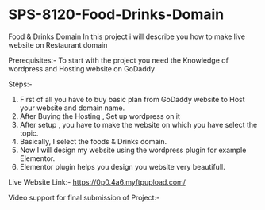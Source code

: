 # SPS-8120-Food-Drinks-Domain
Food &amp; Drinks Domain
In this project i will describe you how to make live website on Restaurant domain

Prerequisites:-
To start with the project you need the Knowledge of wordpress and Hosting website on GoDaddy

Steps:-
1. First of all you have to buy basic plan from GoDaddy website  to Host your website and domain name.
2. After Buying the Hosting , Set up wordpress on it
3. After setup , you have to make the website on which you have select the topic.
4. Basically, I select the foods & Drinks domain.
5. Now I will design my website using the wordpress plugin for example Elementor.
6. Elementor plugin helps you design you website very beautifull.

Live Website Link:-
https://0p0.4a6.myftpupload.com/

Video support for final submission of Project:-
